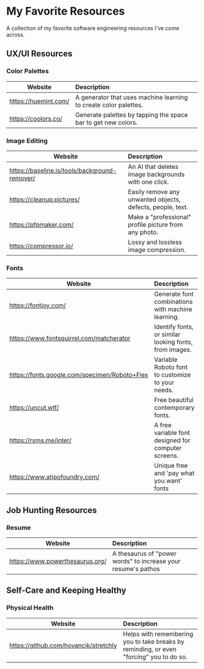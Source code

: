 # My Favorite Resources

A collection of my favorite software engineering resources I've come across.

## UX/UI Resources

### Color Palettes

| Website              | Description                                                      |
| ---------------------|:-----------------------------------------------------------------|
| https://huemint.com/ | A generator that uses machine learning to create color palettes. |
| https://coolors.co/  | Generate palettes by tapping the space bar to get new colors.    |

### Image Editing

| Website                                       | Description                                                |
|-----------------------------------------------|:-----------------------------------------------------------|
| https://baseline.is/tools/background-remover/ | An AI that deletes image backgrounds with one click.       |
| https://cleanup.pictures/                     | Easily remove any unwanted objects, defects, people, text. |
| https://pfpmaker.com/                         | Make a "professional" profile picture from any photo.      |
| https://compressor.io/                        | Lossy and lossless image compression.                      |

### Fonts

| Website                                       | Description                                            |
|-----------------------------------------------|:-------------------------------------------------------|
| https://fontjoy.com/                          | Generate font combinations with machine learning.      |
| https://www.fontsquirrel.com/matcherator      | Identify fonts, or similar looking fonts, from images. |
| https://fonts.google.com/specimen/Roboto+Flex | Variable Roboto font to customize to your needs.       |
| https://uncut.wtf/                            | Free beautiful contemporary fonts.                     |
| https://rsms.me/inter/                        | A free variable font designed for computer screens.    |
| https://www.atipofoundry.com/                 | Unique free and 'pay what you want' fonts              |


## Job Hunting Resources

### Resume

| Website                         | Description                                                   |
|---------------------------------|:--------------------------------------------------------------|
| https://www.powerthesaurus.org/ | A thesaurus of "power words" to increase your resume's pathos |

## Self-Care and Keeping Healthy

### Physical Health

| Website                               | Description                                                                             |
|---------------------------------------|:----------------------------------------------------------------------------------------|
| https://github.com/hovancik/stretchly | Helps with remembering you to take breaks by reminding, or even "forcing" you to do so. |
